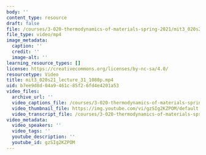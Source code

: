 ```yaml
---
body: ''
content_type: resource
draft: false
file: /courses/3-020-thermodynamics-of-materials-spring-2021/mit3_020s21_lecture_31_1080p_360p_16_9.mp4
file_type: video/mp4
image_metadata:
  caption: ''
  credit: ''
  image-alt: ''
learning_resource_types: []
license: https://creativecommons.org/licenses/by-nc-sa/4.0/
resourcetype: Video
title: mit3_020s21_lecture_31_1080p.mp4
uid: b7ee9d8d-04a9-461c-85f2-6fd4e4201a53
video_files:
  archive_url: ''
  video_captions_file: /courses/3-020-thermodynamics-of-materials-spring-2021/1q6Fjw7XWMNp8bW39rYBwGuJA4zz2eHuG_transcript.webvtt
  video_thumbnail_file: https://img.youtube.com/vi/gzSIg2KZPOM/default.jpg
  video_transcript_file: /courses/3-020-thermodynamics-of-materials-spring-2021/1q6Fjw7XWMNp8bW39rYBwGuJA4zz2eHuG_transcript.pdf
video_metadata:
  video_speakers: ''
  video_tags: ''
  youtube_description: ''
  youtube_id: gzSIg2KZPOM
---
```


